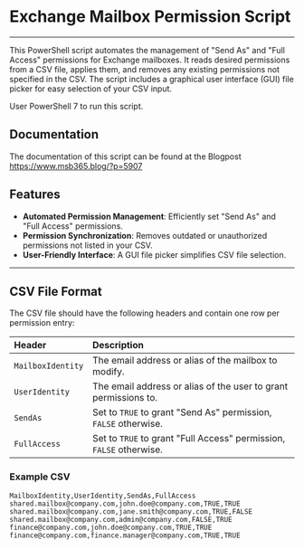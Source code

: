 # Exchange Mailbox Permission Script

---

This PowerShell script automates the management of "Send As" and "Full Access" permissions for Exchange mailboxes. It reads desired permissions from a CSV file, applies them, and removes any existing permissions not specified in the CSV. The script includes a graphical user interface (GUI) file picker for easy selection of your CSV input.

User PowerShell 7 to run this script.

## Documentation
The documentation of this script can be found at the Blogpost <https://www.msb365.blog/?p=5907>

## Features

* **Automated Permission Management**: Efficiently set "Send As" and "Full Access" permissions.
* **Permission Synchronization**: Removes outdated or unauthorized permissions not listed in your CSV.
* **User-Friendly Interface**: A GUI file picker simplifies CSV file selection.

---

## CSV File Format

The CSV file should have the following headers and contain one row per permission entry:

| Header            | Description                                                     |
| :---------------- | :-------------------------------------------------------------- |
| `MailboxIdentity` | The email address or alias of the mailbox to modify.            |
| `UserIdentity`    | The email address or alias of the user to grant permissions to. |
| `SendAs`          | Set to `TRUE` to grant "Send As" permission, `FALSE` otherwise. |
| `FullAccess`      | Set to `TRUE` to grant "Full Access" permission, `FALSE` otherwise. |

### Example CSV

```csv
MailboxIdentity,UserIdentity,SendAs,FullAccess
shared.mailbox@company.com,john.doe@company.com,TRUE,TRUE
shared.mailbox@company.com,jane.smith@company.com,TRUE,FALSE
shared.mailbox@company.com,admin@company.com,FALSE,TRUE
finance@company.com,john.doe@company.com,TRUE,TRUE
finance@company.com,finance.manager@company.com,TRUE,TRUE
